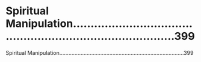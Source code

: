 # Spiritual Manipulation..................................................................................399

Spiritual Manipulation..................................................................................399